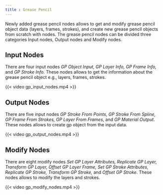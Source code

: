 ```yaml
---
title : Grease Pencil
---
```


Newly added grease pencil nodes allows to get and modify grease pencil object data (layers, frames, strokes), and create new grease pencil objects from scratch with nodes. The grease pencil nodes can be divided three categories Input nodes, Output nodes and Modify nodes.

## Input Nodes

There are four input nodes _GP Object Input, GP Layer Info, GP Frame Info,_ and _GP Stroke Info_. These
nodes allows to get the information about the grease pencil object e.g., layers, frames, strokes.

{{< video gp_input_nodes.mp4 >}}

## Output Nodes

There are five input nodes _GP Stroke From Points, GP Stroke From Spline, GP Frame From Strokes, GP
Layer From Frames_, and _GP Material Output_. These nodes allows to create gp object from the input data.

{{< video gp_output_nodes.mp4 >}}

## Modify Nodes

There are eight modify nodes _Set GP Layer Attributes, Replicate GP Layer, Transform GP Layer, Offset
GP Layer Frame, Set GP Stroke Attributes, Replicate GP Stroke, Transform GP Stroke,_ and _Offset
GP Stroke_. These nodes allows to modify the layers and strokes.

{{< video gp_modify_nodes.mp4 >}}
